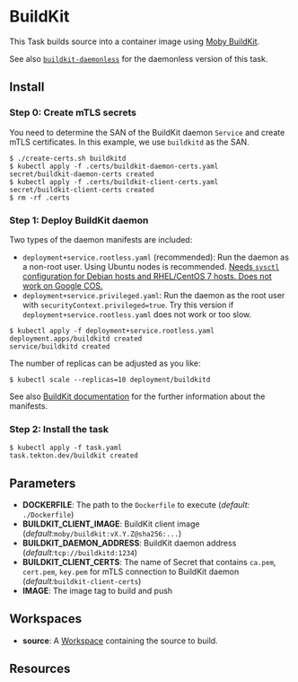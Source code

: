 # BuildKit

This Task builds source into a container image using [Moby BuildKit](https://github.com/moby/buildkit).

See also [`buildkit-daemonless`](../buildkit-daemonless) for the daemonless version of this task.

## Install

### Step 0: Create mTLS secrets

You need to determine the SAN of the BuildKit daemon `Service` and create mTLS certificates.
In this example, we use `buildkitd` as the SAN.

```console
$ ./create-certs.sh buildkitd
$ kubectl apply -f .certs/buildkit-daemon-certs.yaml
secret/buildkit-daemon-certs created
$ kubectl apply -f .certs/buildkit-client-certs.yaml
secret/buildkit-client-certs created
$ rm -rf .certs
```

### Step 1: Deploy BuildKit daemon

Two types of the daemon manifests are included:

* `deployment+service.rootless.yaml` (recommended):
  Run the daemon as a non-root user.
  Using Ubuntu nodes is recommended.
  [Needs `sysctl` configuration for Debian hosts and RHEL/CentOS 7 hosts. Does not work on Google COS.](https://github.com/moby/buildkit/blob/master/docs/rootless.md)
* `deployment+service.privileged.yaml`:
  Run the daemon as the root user with `securityContext.privileged=true`.
  Try this version if `deployment+service.rootless.yaml` does not work or too slow.

```console
$ kubectl apply -f deployment+service.rootless.yaml
deployment.apps/buildkitd created
service/buildkitd created
```

The number of replicas can be adjusted as you like:

```console
$ kubectl scale --replicas=10 deployment/buildkitd
```

See also [BuildKit documentation](https://github.com/moby/buildkit/tree/master/examples/kubernetes) for the further information about the manifests.

### Step 2: Install the task

```console
$ kubectl apply -f task.yaml
task.tekton.dev/buildkit created
```

## Parameters

* **DOCKERFILE**: The path to the `Dockerfile` to execute (_default:_  `./Dockerfile`)
* **BUILDKIT_CLIENT_IMAGE**: BuildKit client image (_default:_`moby/buildkit:vX.Y.Z@sha256:...`)
* **BUILDKIT_DAEMON_ADDRESS**: BuildKit daemon address  (_default:_`tcp://buildkitd:1234`)
* **BUILDKIT_CLIENT_CERTS**: The name of Secret that contains `ca.pem`, `cert.pem`, `key.pem`
  for mTLS connection to BuildKit daemon (_default:_`buildkit-client-certs`)
* **IMAGE**: The image tag to build and push

## Workspaces

* **source**: A [Workspace](https://github.com/tektoncd/pipeline/blob/master/docs/workspaces.md) containing the source to build.

## Resources
